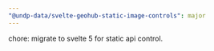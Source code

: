```yaml
---
"@undp-data/svelte-geohub-static-image-controls": major
---
```


chore: migrate to svelte 5 for static api control.
